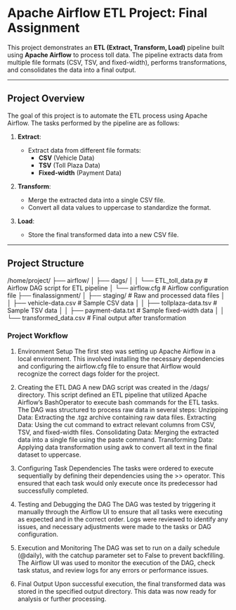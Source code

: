 # Apache Airflow ETL Project: Final Assignment

This project demonstrates an **ETL (Extract, Transform, Load)** pipeline built using **Apache Airflow** to process toll data. The pipeline extracts data from multiple file formats (CSV, TSV, and fixed-width), performs transformations, and consolidates the data into a final output.

---

## Project Overview

The goal of this project is to automate the ETL process using Apache Airflow. The tasks performed by the pipeline are as follows:

1. **Extract**:
   - Extract data from different file formats:
     - **CSV** (Vehicle Data)
     - **TSV** (Toll Plaza Data)
     - **Fixed-width** (Payment Data)
   
2. **Transform**:
   - Merge the extracted data into a single CSV file.
   - Convert all data values to uppercase to standardize the format.
   
3. **Load**:
   - Store the final transformed data into a new CSV file.

---

## Project Structure
/home/project/
├── airflow/
│   ├── dags/
│   │   └── ETL_toll_data.py              # Airflow DAG script for ETL pipeline
│   └── airflow.cfg                       # Airflow configuration file
├── finalassignment/
│   ├── staging/                          # Raw and processed data files
│   │   ├── vehicle-data.csv              # Sample CSV data
│   │   ├── tollplaza-data.tsv           # Sample TSV data
│   │   ├── payment-data.txt             # Sample fixed-width data
│   │   └── transformed_data.csv         # Final output after transformation

### Project Workflow
1. Environment Setup
The first step was setting up Apache Airflow in a local environment. This involved installing the necessary dependencies and configuring the airflow.cfg file to ensure that Airflow would recognize the correct dags folder for the project.

2. Creating the ETL DAG
A new DAG script was created in the /dags/ directory. This script defined an ETL pipeline that utilized Apache Airflow’s BashOperator to execute bash commands for the ETL tasks.
The DAG was structured to process raw data in several steps:
Unzipping Data: Extracting the .tgz archive containing raw data files.
Extracting Data: Using the cut command to extract relevant columns from CSV, TSV, and fixed-width files.
Consolidating Data: Merging the extracted data into a single file using the paste command.
Transforming Data: Applying data transformation using awk to convert all text in the final dataset to uppercase.

3. Configuring Task Dependencies
The tasks were ordered to execute sequentially by defining their dependencies using the >> operator. This ensured that each task would only execute once its predecessor had successfully completed.

4. Testing and Debugging the DAG
The DAG was tested by triggering it manually through the Airflow UI to ensure that all tasks were executing as expected and in the correct order.
Logs were reviewed to identify any issues, and necessary adjustments were made to the tasks or DAG configuration.

5. Execution and Monitoring
The DAG was set to run on a daily schedule (@daily), with the catchup parameter set to False to prevent backfilling.
The Airflow UI was used to monitor the execution of the DAG, check task status, and review logs for any errors or performance issues.

6. Final Output
Upon successful execution, the final transformed data was stored in the specified output directory. This data was now ready for analysis or further processing.
